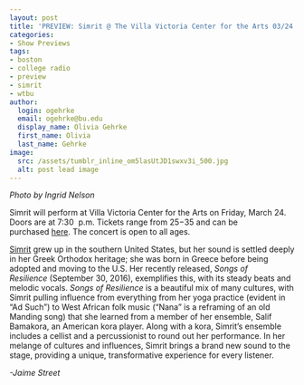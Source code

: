 ```yaml
---
layout: post
title: 'PREVIEW: Simrit @ The Villa Victoria Center for the Arts 03/24'
categories:
- Show Previews
tags:
- boston
- college radio
- preview
- simrit
- wtbu
author:
  login: ogehrke
  email: ogehrke@bu.edu
  display_name: Olivia Gehrke
  first_name: Olivia
  last_name: Gehrke
image:
  src: /assets/tumblr_inline_om5lasUtJD1swxv3i_500.jpg
  alt: post lead image
---
```


_Photo by Ingrid Nelson_

Simrit will perform at Villa Victoria Center for the Arts on Friday, March 24. Doors are at 7:30  p.m. Tickets range from $25-$35 and can be purchased [here](http://t.umblr.com/redirect?z=https%3A%2F%2Ftickets.brightstarevents.com%2Fevent%2Fsimrit-live-in-boston3547629%3F_ga%3D1.222917915.1219012893.1481669062&t=NGRjODU4ZmMwNzdkNTllOTU2MmJmZjg4ZWUwNmIwYWRlMDk4MzQ0Nyw3ajBmeTVMbg%3D%3D&b=t%3AKIk-PtjejdhRSOqxbjcLKQ&p=http%3A%2F%2Fwtburadio.tumblr.com%2Fpost%2F157874191623%2Fpreview-simrit-the-villa-victoria-center-for&m=1). The concert is open to all ages.

[Simrit](http://t.umblr.com/redirect?z=http%3A%2F%2Fsimritkaurmusic.com&t=Yzg2ZWZjZThmNGIzYmFmZTUyYzE5YzA1Y2U4MTQ1MjVjYzkzZDZlMiw3ajBmeTVMbg%3D%3D&b=t%3AKIk-PtjejdhRSOqxbjcLKQ&p=http%3A%2F%2Fwtburadio.tumblr.com%2Fpost%2F157874191623%2Fpreview-simrit-the-villa-victoria-center-for&m=1) grew up in the southern United States, but her sound is settled deeply in her Greek Orthodox heritage; she was born in Greece before being adopted and moving to the U.S. Her recently released, _Songs of Resilience_ (September 30, 2016), exemplifies this, with its steady beats and melodic vocals. _Songs of Resilience_ is a beautiful mix of many cultures, with Simrit pulling influence from everything from her yoga practice (evident in “Ad Such”) to West African folk music (“Nana” is a reframing of an old Manding song) that she learned from a member of her ensemble, Salif Bamakora, an American kora player. Along with a kora, Simrit’s ensemble includes a cellist and a percussionist to round out her performance. In her melange of cultures and influences, Simrit brings a brand new sound to the stage, providing a unique, transformative experience for every listener.

_\-Jaime Street_